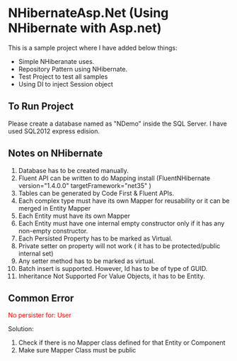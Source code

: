 # NHibernateAsp.Net (Using NHibernate with Asp.net)

This is a sample project where I have added below things:
<ul>
<li>Simple NHiberanate uses.</li>
<li>Repository Pattern using NHibernate.</li>
<li>Test Project to test all samples</li>
<li>Using DI to inject Session object</li>
</ul>
<h2> To Run Project </h2>
<p>
Please create a database named as "NDemo" inside the SQL Server. I have used SQL2012 express edision.
</p>
<h2>Notes on NHibernate</h2>
<ol>
<li>	Database has to be created manually.</li>
<li>	Fluent API can be written to do Mapping install (FluentNHibernate version="1.4.0.0" targetFramework="net35" )</li>
<li>	Tables can be generated by Code First & Fluent APIs. </li>
<li>	Each complex type must have its own Mapper for reusability or it can be merged in Entity Mapper</li>
<li>  Each Entity must have its own Mapper </li>
<li>	Each Entity must have one internal empty constructor only if it has any non-empty constructor.</li>
<li>	Each Persisted Property has to be marked as Virtual.</li>
<li>	Private setter on property will not work ( it has to be protected/public  internal set)</li>
<li>	Any setter method has to be marked as virtual.  </li>
<li>Batch insert is supported. However, Id has to be of type of GUID.</li>
<li>	Inheritance Not Supported For Value Objects, it has to be Entity. </li>
</ol>
 
<h2>Common Error </h2>
<p style='color:red'>
 No persister for: User</p>
Solution:
<ol>
<li> Check if there is no Mapper class defined for that Entity or Component</li>
<li> Make sure Mapper Class must be public</li>
</ol>
